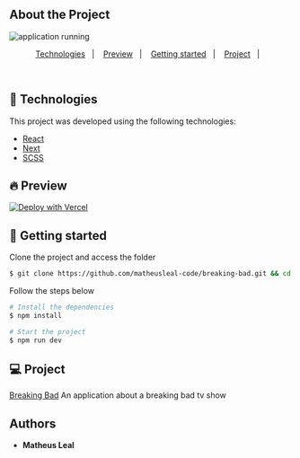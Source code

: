 ## About the Project

![application running](./public/github/readme.gif)

<p align="center">
  <a href="#-technologies">Technologies</a>&nbsp;&nbsp;&nbsp;|&nbsp;&nbsp;&nbsp;
  <a href="#-preview">Preview</a>&nbsp;&nbsp;&nbsp;|&nbsp;&nbsp;&nbsp;
  <a href="#-getting started">Getting started</a>&nbsp;&nbsp;&nbsp;|&nbsp;&nbsp;&nbsp;
  <a href="#-project">Project</a>&nbsp;&nbsp;&nbsp;|&nbsp;&nbsp;&nbsp;
</p>
<br>

## 🧪 Technologies

This project was developed using the following technologies:

- [React](https://reactjs.org)
- [Next](https://nextjs.org/)
- [SCSS](https://sass-lang.com)

## 🔥 Preview

[![Deploy with Vercel](https://vercel.com/button)](https://breaking-bad-topaz.vercel.app/)

## 🚀 Getting started

Clone the project and access the folder

```bash
$ git clone https://github.com/matheusleal-code/breaking-bad.git && cd breaking-bad
```

Follow the steps below

```bash
# Install the dependencies
$ npm install

# Start the project
$ npm run dev
```

## 💻 Project

[Breaking Bad](https://apipokemon-2v1bbtiqx-matheusleal-code.vercel.app/) An application about a breaking bad tv show

## Authors

- **Matheus Leal**
